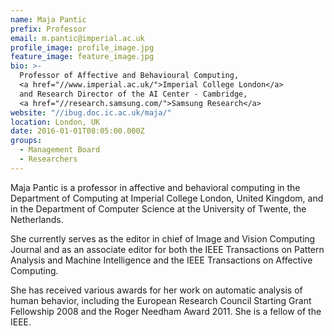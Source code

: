 ```yaml
---
name: Maja Pantic
prefix: Professor
email: m.pantic@imperial.ac.uk
profile_image: profile_image.jpg
feature_image: feature_image.jpg
bio: >-
  Professor of Affective and Behavioural Computing,
  <a href="//www.imperial.ac.uk/">Imperial College London</a>
  and Research Director of the AI Center - Cambridge,
  <a href="//research.samsung.com/">Samsung Research</a>
website: "//ibug.doc.ic.ac.uk/maja/"
location: London, UK
date: 2016-01-01T08:05:00.000Z
groups:
  - Management Board
  - Researchers
---
```


Maja Pantic is a professor in affective and behavioral computing in the
Department of Computing at Imperial College London, United Kingdom, and in the
Department of Computer Science at the University of Twente, the Netherlands.

She currently serves as the editor in chief of Image and Vision Computing
Journal and as an associate editor for both the IEEE Transactions on Pattern
Analysis and Machine Intelligence and the IEEE Transactions on Affective
Computing.

She has received various awards for her work on automatic analysis of human
behavior, including the European Research Council Starting Grant Fellowship 2008
and the Roger Needham Award 2011. She is a fellow of the IEEE.
